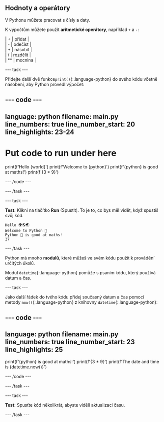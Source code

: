 ## Hodnoty a operátory

V Pythonu můžete pracovat s čísly a daty.

K výpočtům můžete použít **aritmetické operátory**, například `+` a `-`:

| + | přidat |   
| - | odečíst |   
| * | násobit |   
| / | rozdělit |   
| ** | mocnina |


--- task ---

Přidejte další dvě funkce`print()`{:.language-python} do svého kódu včetně násobení, aby Python provedl výpočet:

--- code ---
---
language: python filename: main.py line_numbers: true line_number_start: 20
line_highlights: 23-24
---
# Put code to run under here
print(f'Hello {world}') print(f'Welcome to {python}') print(f'{python} is good at maths!') print(f'{3 * 9}')

--- /code ---

--- /task ---

--- task ---

**Test:** Klikni na tlačítko **Run** (Spustit). To je to, co bys měl vidět, když spustíš svůj kód.

```
Hello 🌍🌎🌏
Welcome to Python 🐍
Python 🐍 is good at maths!
27
```

--- /task ---

Python má mnoho **modulů**, které můžeš ve svém kódu použít k provádění určitých úkolů.

Modul `datetime`{:.language-python} pomůže s psaním kódu, který používá datum a čas.

--- task ---

Jako další řádek do tvého kódu přidej současný datum a čas pomocí metody `now()`{:.language-python} z knihovny `datetime`{:.language-python}:

--- code ---
---
language: python filename: main.py line_numbers: true line_number_start: 23
line_highlights: 25
---

print(f'{python} is good at maths!') print(f'{3 * 9}') print(f'The date and time is {datetime.now()}')

--- /code ---

--- /task ---

--- task ---

**Test:** Spusťte kód několikrát, abyste viděli aktualizaci času.

--- /task ---


